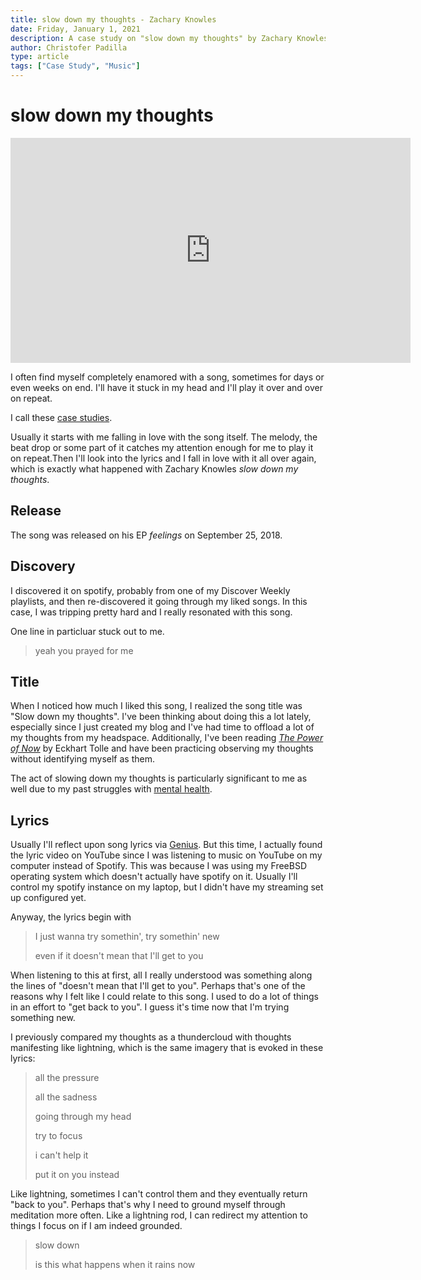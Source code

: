```yaml
---
title: slow down my thoughts - Zachary Knowles
date: Friday, January 1, 2021
description: A case study on "slow down my thoughts" by Zachary Knowles.
author: Christofer Padilla
type: article
tags: ["Case Study", "Music"]
---
```


# slow down my thoughts

<iframe width="640" height="360" src="https://www.youtube.com/embed/jcBcJCZZEJ4" frameborder="0" allow="accelerometer; autoplay; clipboard-write; encrypted-media; gyroscope; picture-in-picture" allowfullscreen></iframe>

I often find myself completely enamored with a song, sometimes for days or even weeks on end. I'll have it stuck in my head and I'll play it over and over on repeat.

I call these [case studies](/tags.md#CaseStudy).

Usually it starts with me falling in love with the song itself. The melody, the beat drop or some part of it catches my attention enough for me to play it on repeat.Then I'll look into the lyrics and I fall in love with it all over again, which is exactly what happened with Zachary Knowles *slow down my thoughts*.

## Release

The song was released on his EP *feelings* on September 25, 2018.

## Discovery

I discovered it on spotify, probably from one of my Discover Weekly playlists, and then re-discovered it going through my liked songs. In this case, I was tripping pretty hard and I really resonated with this song.

One line in particluar stuck out to me.

> yeah you prayed for me

## Title

When I noticed how much I liked this song, I realized the song title was "Slow down my thoughts". I've been thinking about doing this a lot lately, especially since I just created my blog and I've had time to offload a lot of my thoughts from my headspace. Additionally, I've been reading [*The Power of Now*](https://smile.amazon.com/Power-Now-Guide-Spiritual-Enlightenment/dp/1577314808) by Eckhart Tolle and have been practicing observing my thoughts without identifying myself as them.

The act of slowing down my thoughts is particularly significant to me as well due to my past struggles with [mental health](/tags.md#MentalHealth).

## Lyrics

Usually I'll reflect upon song lyrics via [Genius](https://genius.com/). But this time, I actually found the lyric video on YouTube since I was listening to music on YouTube on my computer instead of Spotify. This was because I was using my FreeBSD operating system which doesn't actually have spotify on it. Usually I'll control my spotify instance on my laptop, but I didn't have my streaming set up configured yet.

Anyway, the lyrics begin with

> I just wanna try somethin', try somethin' new
>
> even if it doesn't mean that I'll get to you

When listening to this at first, all I really understood was something along the lines of "doesn't mean that I'll get to you". Perhaps that's one of the reasons why I felt like I could relate to this song. I used to do a lot of things in an effort to "get back to you". I guess it's time now that I'm trying something new.

I previously compared my thoughts as a thundercloud with thoughts manifesting like lightning, which is the same imagery that is evoked in these lyrics:

> all the pressure
>
> all the sadness
>
> going through my head
>
> try to focus
>
> i can't help it
>
> put it on you instead

Like lightning, sometimes I can't control them and they eventually return "back to you". Perhaps that's why I need to ground myself through meditation more often. Like a lightning rod, I can redirect my attention to things I focus on if I am indeed grounded.

> slow down
>
> is this what happens when it rains now

<TagLinks />

<Comments />

